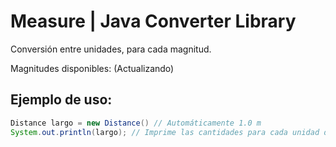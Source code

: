 # Measure | Java Converter Library
Conversión entre unidades, para cada magnitud.

Magnitudes disponibles: (Actualizando)

## Ejemplo de uso:

```java
Distance largo = new Distance() // Automáticamente 1.0 m
System.out.println(largo); // Imprime las cantidades para cada unidad disponible



```
